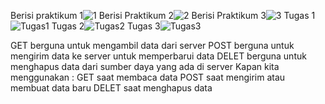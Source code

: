 Berisi praktikum 1![1](https://github.com/user-attachments/assets/632ec702-10f5-4a5d-b38c-da39f083217b)
Berisi Praktikum 2![2](https://github.com/user-attachments/assets/78b9e179-7150-45f2-8f41-334f8f8725e0)
Berisi Praktikum 3![3](https://github.com/user-attachments/assets/1397b10b-283c-48a3-9319-2c649470aa9a)
Tugas 1![Tugas1](https://github.com/user-attachments/assets/8c924329-ca73-4403-9a24-869f2dc31cfd)
Tugas 2![Tugas2](https://github.com/user-attachments/assets/0751f812-c3a5-45f8-a8b4-1ca8908fb71c)
Tugas 3![Tugas3](https://github.com/user-attachments/assets/dfeb96ab-b2c9-4b5d-a4a1-fed89739fba0)





GET berguna untuk mengambil data dari server
POST berguna untuk mengirim data ke server untuk memperbarui data
DELET berguna untuk menghapus data dari sumber daya yang ada di server
Kapan kita menggunakan :
GET saat membaca data
POST saat mengirim atau membuat data baru
DELET saat menghapus data 
